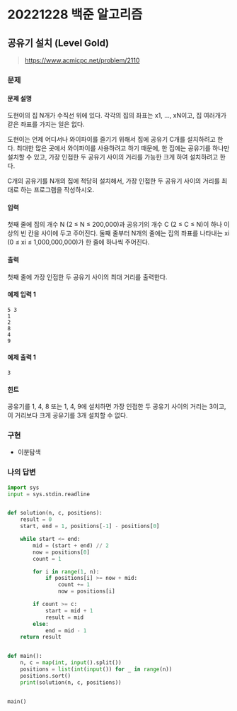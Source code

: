 # 20221228 백준 알고리즘

## 공유기 설치 (Level Gold)
> https://www.acmicpc.net/problem/2110

### 문제
#### 문제 설명
도현이의 집 N개가 수직선 위에 있다. 각각의 집의 좌표는 x1, ..., xN이고, 집 여러개가 같은 좌표를 가지는 일은 없다.

도현이는 언제 어디서나 와이파이를 즐기기 위해서 집에 공유기 C개를 설치하려고 한다. 최대한 많은 곳에서 와이파이를 사용하려고 하기 때문에, 한 집에는 공유기를 하나만 설치할 수 있고, 가장 인접한 두 공유기 사이의 거리를 가능한 크게 하여 설치하려고 한다.

C개의 공유기를 N개의 집에 적당히 설치해서, 가장 인접한 두 공유기 사이의 거리를 최대로 하는 프로그램을 작성하시오.

#### 입력
첫째 줄에 집의 개수 N (2 ≤ N ≤ 200,000)과 공유기의 개수 C (2 ≤ C ≤ N)이 하나 이상의 빈 칸을 사이에 두고 주어진다. 둘째 줄부터 N개의 줄에는 집의 좌표를 나타내는 xi (0 ≤ xi ≤ 1,000,000,000)가 한 줄에 하나씩 주어진다.

#### 출력
첫째 줄에 가장 인접한 두 공유기 사이의 최대 거리를 출력한다.

#### 예제 입력 1
```
5 3
1
2
8
4
9
```

#### 예제 출력 1
```
3
```

#### 힌트
공유기를 1, 4, 8 또는 1, 4, 9에 설치하면 가장 인접한 두 공유기 사이의 거리는 3이고, 이 거리보다 크게 공유기를 3개 설치할 수 없다.

### 구현
- 이분탐색

### 나의 답변
```python
import sys
input = sys.stdin.readline


def solution(n, c, positions):
    result = 0
    start, end = 1, positions[-1] - positions[0]

    while start <= end:
        mid = (start + end) // 2
        now = positions[0]
        count = 1

        for i in range(1, n):
            if positions[i] >= now + mid:
                count += 1
                now = positions[i]

        if count >= c:
            start = mid + 1
            result = mid
        else:
            end = mid - 1
    return result


def main():
    n, c = map(int, input().split())
    positions = list(int(input()) for _ in range(n))
    positions.sort()
    print(solution(n, c, positions))


main()
```